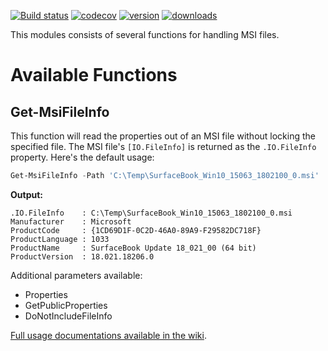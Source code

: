 [![Build status](https://ci.appveyor.com/api/projects/status/2dv8llmk58ix7i83?svg=true)](https://ci.appveyor.com/project/VertigoRay/msihandler)
[![codecov](https://codecov.io/gh/UNT-CAS/MsiHandler/branch/master/graph/badge.svg)](https://codecov.io/gh/UNT-CAS/MsiHandler)
[![version](https://img.shields.io/powershellgallery/v/MsiHandler.svg)](https://www.powershellgallery.com/packages/MsiHandler)
[![downloads](https://img.shields.io/powershellgallery/dt/MsiHandler.svg?label=downloads)](https://www.powershellgallery.com/stats/packages/MsiHandler?groupby=Version)

This modules consists of several functions for handling MSI files.

# Available Functions

## Get-MsiFileInfo

This function will read the properties out of an MSI file without locking the specified file.
The MSI file's `[IO.FileInfo]` is returned as the `.IO.FileInfo` property.
Here's the default usage:

```powershell
Get-MsiFileInfo -Path 'C:\Temp\SurfaceBook_Win10_15063_1802100_0.msi'
```

**Output:**

```text
.IO.FileInfo    : C:\Temp\SurfaceBook_Win10_15063_1802100_0.msi
Manufacturer    : Microsoft
ProductCode     : {1CD69D1F-0C2D-46A0-89A9-F29582DC718F}
ProductLanguage : 1033
ProductName     : SurfaceBook Update 18_021_00 (64 bit)
ProductVersion  : 18.021.18206.0
```

Additional parameters available:

- Properties
- GetPublicProperties
- DoNotIncludeFileInfo

[Full usage documentations available in the wiki](https://github.com/UNT-CAS/MsiHandler/wiki/Get-MsiFileInfo).